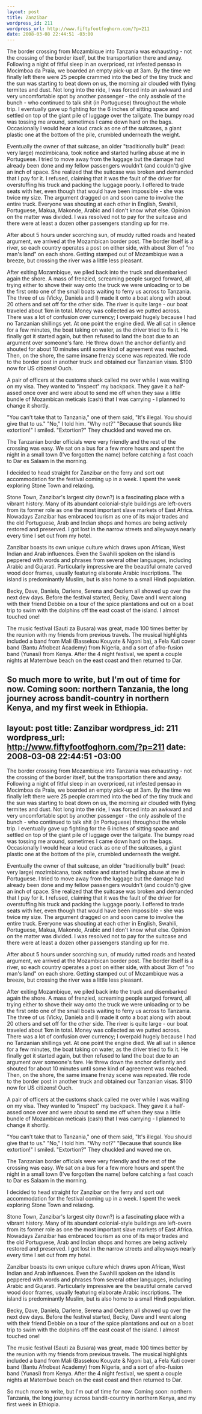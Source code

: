 ```yaml
--- 
layout: post
title: Zanzibar
wordpress_id: 211
wordpress_url: http://www.fiftyfootfoghorn.com/?p=211
date: 2008-03-08 22:44:51 -03:00
---
```

The border crossing from Mozambique into Tanzania was exhausting - not the crossing of the border itself, but the transportation there and away. Following a night of fitful sleep in an overpriced, rat infested pensao in Mocimboa da Praia, we boarded an empty pick-up at 3am. By the time we finally left there were 25 people crammed into the bed of the tiny truck and the sun was starting to beat down on us, the morning air clouded with flying termites and dust. Not long into the ride, I was forced into an awkward and very uncomfortable spot by another passenger - the only asshole of the bunch - who continued to talk shit (in Portuguese) throughout the whole trip. I eventually gave up fighting for the 6 inches of sitting space and settled on top of the giant pile of luggage over the tailgate. The bumpy road was tossing me around, sometimes I came down hard on the bags. Occasionally I would hear a loud crack as one of the suitcases, a giant plastic one at the bottom of the pile, crumbled underneath the weight.

Eventually the owner of that suitcase, an older "traditionally built" (read: very large) mozimbicana, took notice and started hurling abuse at me in Portuguese. I tried to move away from the luggage but the damage had already been done and my fellow passengers wouldn't (and couldn't) give an inch of space. She realized that the suitcase was broken and demanded that I pay for it. I refused, claiming that it was the fault of the driver for overstuffing his truck and packing the luggage poorly. I offered to trade seats with her, even though that would have been impossible - she was twice my size. The argument dragged on and soon came to involve the entire truck. Everyone was shouting at each other in English, Swahili, Portuguese, Makua, Makonde, Arabic and I don't know what else. Opinion on the matter was divided. I was resolved not to pay for the suitcase and there were at least a dozen other passengers standing up for me.

After about 5 hours under scorching sun, of muddy rutted roads and heated argument, we arrived at the Mozambican border post. The border itself is a river, so each country operates a post on either side, with about 3km of "no man's land" on each shore. Getting stamped out of Mozambique was a breeze, but crossing the river was a little less pleasant.

After exiting Mozambique, we piled back into the truck and disembarked again the shore. A mass of frenzied, screaming people surged forward, all trying either to shove their way onto the truck we were unloading or to be the first onto one of the small boats waiting to ferry us across to Tanzania. The three of us (Vicky, Daniela and I) made it onto a boat along with about 20 others and set off for the other side. The river is quite large - our boat traveled about 1km in total. Money was collected as we putted across. There was a lot of confusion over currency; I overpaid hugely because I had no Tanzanian shillings yet. At one point the engine died. We all sat in silence for a few minutes, the boat taking on water, as the driver tried to fix it. He finally got it started again, but then refused to land the boat due to an argument over someone's fare. He threw down the anchor defiantly and shouted for about 10 minutes until some kind of agreement was reached. Then, on the shore, the same insane frenzy scene was repeated. We rode to the border post in another truck and obtained our Tanzanian visas. $100 now for US citizens! Ouch.

A pair of officers at the customs shack called me over while I was waiting on my visa. They wanted to "inspect" my backpack. They gave it a half-assed once over and were about to send me off when they saw a little bundle of Mozambican meticais (cash) that I was carrying - I planned to change it shortly.

"You can't take that to Tanzania," one of them said, "It's illegal. You should give that to us."
"No," I told him.
"Why not?"
"Because that sounds like extortion!" I smiled.
"Extortion?" They chuckled and waved me on.

The Tanzanian border officials were very friendly and the rest of the crossing was easy. We sat on a bus for a few more hours and spent the night in a small town (I've forgotten the name) before catching a fast coach to Dar es Salaam in the morning.

I decided to head straight for Zanzibar on the ferry and sort out accommodation for the festival coming up in a week. I spent the week exploring Stone Town and relaxing.

Stone Town, Zanzibar's largest city (town?) is a fascinating place with a vibrant history. Many of its abundant colonial-style buildings are left-overs from its former role as one the most important slave markets of East Africa. Nowadays Zanzibar has embraced tourism as one of its major trades and the old Portuguese, Arab and Indian shops and homes are being actively restored and preserved. I got lost in the narrow streets and alleyways nearly every time I set out from my hotel.

Zanzibar boasts its own unique culture which draws upon African, West Indian and Arab influences. Even the Swahili spoken on the island is peppered with words and phrases from several other languages, including Arabic and Gujarati. Particularly impressive are the beautiful ornate carved wood door frames, usually featuring elaborate Arabic inscriptions. The island is predominantly Muslim, but is also home to a small Hindi population.

Becky, Dave, Daniela, Darlene, Serena and Oezlem all showed up over the next dew days. Before the festival started, Becky, Dave and I went along with their friend Debbie on a tour of the spice plantations and out on a boat trip to swim with the dolphins off the east coast of the island. I almost touched one!

The music festival (Sauti za Busara) was great, made 100 times better by the reunion with my friends from previous travels. The musical highlights included a band from Mali (Bassekou Kouyate & Ngoni ba), a Fela Kuti cover band (Bantu Afrobeat Academy) from Nigeria, and a sort of afro-fusion band (Yunasi) from Kenya. After the 4 night festival, we spent a couple nights at Matembwe beach on the east coast and then returned to Dar.

So much more to write, but I'm out of time for now. Coming soon: northern Tanzania, the long journey across bandit-country in northern Kenya, and my first week in Ethiopia.
--- 
layout: post
title: Zanzibar
wordpress_id: 211
wordpress_url: http://www.fiftyfootfoghorn.com/?p=211
date: 2008-03-08 22:44:51 -03:00
---
The border crossing from Mozambique into Tanzania was exhausting - not the crossing of the border itself, but the transportation there and away. Following a night of fitful sleep in an overpriced, rat infested pensao in Mocimboa da Praia, we boarded an empty pick-up at 3am. By the time we finally left there were 25 people crammed into the bed of the tiny truck and the sun was starting to beat down on us, the morning air clouded with flying termites and dust. Not long into the ride, I was forced into an awkward and very uncomfortable spot by another passenger - the only asshole of the bunch - who continued to talk shit (in Portuguese) throughout the whole trip. I eventually gave up fighting for the 6 inches of sitting space and settled on top of the giant pile of luggage over the tailgate. The bumpy road was tossing me around, sometimes I came down hard on the bags. Occasionally I would hear a loud crack as one of the suitcases, a giant plastic one at the bottom of the pile, crumbled underneath the weight.

Eventually the owner of that suitcase, an older "traditionally built" (read: very large) mozimbicana, took notice and started hurling abuse at me in Portuguese. I tried to move away from the luggage but the damage had already been done and my fellow passengers wouldn't (and couldn't) give an inch of space. She realized that the suitcase was broken and demanded that I pay for it. I refused, claiming that it was the fault of the driver for overstuffing his truck and packing the luggage poorly. I offered to trade seats with her, even though that would have been impossible - she was twice my size. The argument dragged on and soon came to involve the entire truck. Everyone was shouting at each other in English, Swahili, Portuguese, Makua, Makonde, Arabic and I don't know what else. Opinion on the matter was divided. I was resolved not to pay for the suitcase and there were at least a dozen other passengers standing up for me.

After about 5 hours under scorching sun, of muddy rutted roads and heated argument, we arrived at the Mozambican border post. The border itself is a river, so each country operates a post on either side, with about 3km of "no man's land" on each shore. Getting stamped out of Mozambique was a breeze, but crossing the river was a little less pleasant.

After exiting Mozambique, we piled back into the truck and disembarked again the shore. A mass of frenzied, screaming people surged forward, all trying either to shove their way onto the truck we were unloading or to be the first onto one of the small boats waiting to ferry us across to Tanzania. The three of us (Vicky, Daniela and I) made it onto a boat along with about 20 others and set off for the other side. The river is quite large - our boat traveled about 1km in total. Money was collected as we putted across. There was a lot of confusion over currency; I overpaid hugely because I had no Tanzanian shillings yet. At one point the engine died. We all sat in silence for a few minutes, the boat taking on water, as the driver tried to fix it. He finally got it started again, but then refused to land the boat due to an argument over someone's fare. He threw down the anchor defiantly and shouted for about 10 minutes until some kind of agreement was reached. Then, on the shore, the same insane frenzy scene was repeated. We rode to the border post in another truck and obtained our Tanzanian visas. $100 now for US citizens! Ouch.

A pair of officers at the customs shack called me over while I was waiting on my visa. They wanted to "inspect" my backpack. They gave it a half-assed once over and were about to send me off when they saw a little bundle of Mozambican meticais (cash) that I was carrying - I planned to change it shortly.

"You can't take that to Tanzania," one of them said, "It's illegal. You should give that to us."
"No," I told him.
"Why not?"
"Because that sounds like extortion!" I smiled.
"Extortion?" They chuckled and waved me on.

The Tanzanian border officials were very friendly and the rest of the crossing was easy. We sat on a bus for a few more hours and spent the night in a small town (I've forgotten the name) before catching a fast coach to Dar es Salaam in the morning.

I decided to head straight for Zanzibar on the ferry and sort out accommodation for the festival coming up in a week. I spent the week exploring Stone Town and relaxing.

Stone Town, Zanzibar's largest city (town?) is a fascinating place with a vibrant history. Many of its abundant colonial-style buildings are left-overs from its former role as one the most important slave markets of East Africa. Nowadays Zanzibar has embraced tourism as one of its major trades and the old Portuguese, Arab and Indian shops and homes are being actively restored and preserved. I got lost in the narrow streets and alleyways nearly every time I set out from my hotel.

Zanzibar boasts its own unique culture which draws upon African, West Indian and Arab influences. Even the Swahili spoken on the island is peppered with words and phrases from several other languages, including Arabic and Gujarati. Particularly impressive are the beautiful ornate carved wood door frames, usually featuring elaborate Arabic inscriptions. The island is predominantly Muslim, but is also home to a small Hindi population.

Becky, Dave, Daniela, Darlene, Serena and Oezlem all showed up over the next dew days. Before the festival started, Becky, Dave and I went along with their friend Debbie on a tour of the spice plantations and out on a boat trip to swim with the dolphins off the east coast of the island. I almost touched one!

The music festival (Sauti za Busara) was great, made 100 times better by the reunion with my friends from previous travels. The musical highlights included a band from Mali (Bassekou Kouyate & Ngoni ba), a Fela Kuti cover band (Bantu Afrobeat Academy) from Nigeria, and a sort of afro-fusion band (Yunasi) from Kenya. After the 4 night festival, we spent a couple nights at Matembwe beach on the east coast and then returned to Dar.

So much more to write, but I'm out of time for now. Coming soon: northern Tanzania, the long journey across bandit-country in northern Kenya, and my first week in Ethiopia.
